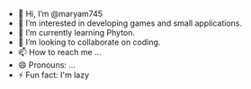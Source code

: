 - 👋 Hi, I’m @maryam745
- 👀 I’m interested in developing games and small applications.
- 🌱 I’m currently learning Phyton.
- 💞️ I’m looking to collaborate on coding.
- 📫 How to reach me ...
- 😄 Pronouns: ...
- ⚡ Fun fact: I'm lazy 

<!---
maryam745/maryam745 is a ✨ special ✨ repository because its `README.md` (this file) appears on your GitHub profile.
You can click the Preview link to take a look at your changes.
--->
